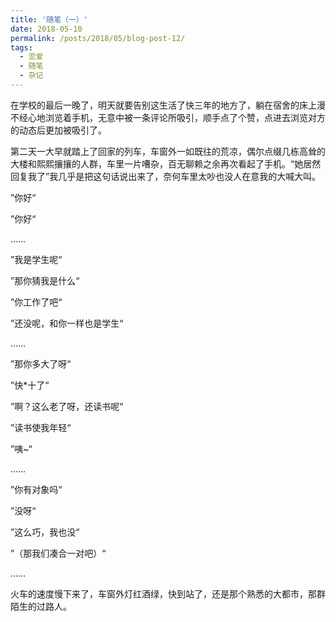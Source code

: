 ```yaml
---
title: '随笔（一）'
date: 2018-05-10
permalink: /posts/2018/05/blog-post-12/
tags:
  - 恋爱
  - 随笔
  - 杂记
---
```


在学校的最后一晚了，明天就要告别这生活了快三年的地方了，躺在宿舍的床上漫不经心地浏览着手机，无意中被一条评论所吸引，顺手点了个赞，点进去浏览对方的动态后更加被吸引了。

第二天一大早就踏上了回家的列车，车窗外一如既往的荒凉，偶尔点缀几栋高耸的大楼和熙熙攘攘的人群，车里一片嘈杂，百无聊赖之余再次看起了手机。“她居然回复我了”我几乎是把这句话说出来了，奈何车里太吵也没人在意我的大喊大叫。

”你好“

”你好“

……

”我是学生呢“

”那你猜我是什么“

”你工作了吧“

”还没呢，和你一样也是学生“

……

”那你多大了呀“

”快*十了“

”啊？这么老了呀，还读书呢“

”读书使我年轻“

”咦~“

……

”你有对象吗“

”没呀“

”这么巧，我也没“

”（那我们凑合一对吧）“

……

火车的速度慢下来了，车窗外灯红酒绿，快到站了，还是那个熟悉的大都市，那群陌生的过路人。
